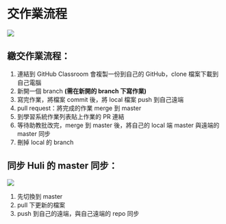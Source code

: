 # 交作業流程  
![](https://i.imgur.com/jpHipHP.png)  
  
## 繳交作業流程：  
1. 連結到 GitHub Classroom 會複製一份到自己的 GitHub，clone 檔案下載到自己電腦  
2. 新開一個 branch **(需在新開的 branch 下寫作業)**
3. 寫完作業，將檔案 commit 後，將 local 檔案 push 到自己遠端
4. pull request：將完成的作業 merge 到 master  
5. 到學習系統作業列表貼上作業的 PR 連結  
6. 等待助教批改完，merge 到 master 後，將自己的 local 端 master 與遠端的 master 同步
7. 刪掉 local 的 branch  
  
## 同步 Huli 的 master 同步：  
![](https://i.imgur.com/YV0oLmI.png)  
1. 先切換到 master 
2. pull 下更新的檔案  
3. push 到自己的遠端，與自己遠端的 repo 同步
